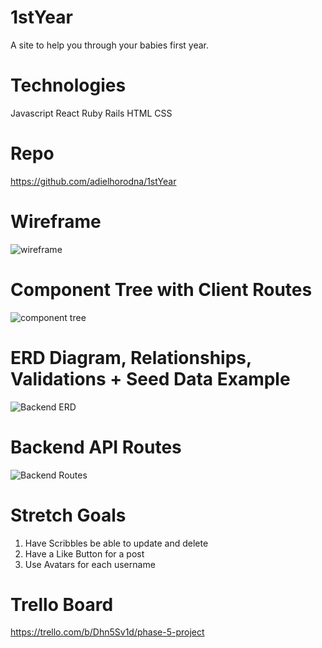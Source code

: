 # 1stYear
A site to help you through your babies first year.


# Technologies 
Javascript React Ruby Rails HTML CSS 

# Repo 
https://github.com/adielhorodna/1stYear


# Wireframe 
![wireframe](https://user-images.githubusercontent.com/114962321/225041542-fe7d5220-c28c-4690-bd0c-818646b79a7c.png)

# Component Tree with Client Routes
![component tree](https://user-images.githubusercontent.com/114962321/225041728-a44cd213-038a-4fb2-bb55-9d87fc830562.png)

# ERD Diagram, Relationships, Validations + Seed Data Example
![Backend ERD](https://user-images.githubusercontent.com/114962321/225042048-c02500ce-7671-44e0-af05-e03e27409f60.png)

# Backend API Routes
![Backend Routes](https://user-images.githubusercontent.com/114962321/225054649-e3fd3cc0-34d6-410d-891a-2fbc3f62a157.png)

# Stretch Goals
1. Have Scribbles be able to update and delete
2. Have a Like Button for a post
3. Use Avatars for each username 

# Trello Board
https://trello.com/b/Dhn5Sv1d/phase-5-project
